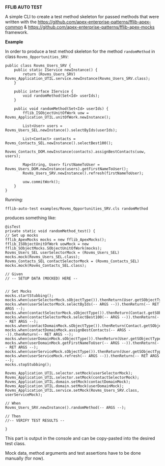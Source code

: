**FFLIB AUTO TEST**

A simple CLI to create a test method skeleton for passed methods that were written with the https://github.com/apex-enterprise-patterns/fflib-apex-common & https://github.com/apex-enterprise-patterns/fflib-apex-mocks framework.

**Example**

In order to produce a test method skeleton for the method `randomMethod` in class `Rovms_Opportunities_SRV`:

```
public class Rovms_Users_SRV {
	public static IService newInstance() {
		return (Rovms_Users_SRV) Rovms_Application_UTIL.service.newInstance(Rovms_Users_SRV.class);
	}

	public interface IService {
		void randomMethod(Set<Id> userIds);
	}

	public void randomMethod(Set<Id> userIds) {
		fflib_ISObjectUnitOfWork uow = Rovms_Application_UTIL.unitOfWork.newInstance();

		List<User> users = Rovms_Users_SEL.newInstance().selectByIds(userIds);

		List<Contact> contacts = Rovms_Contacts_SEL.newInstance().selectBest100();
		Rovms_Contacts_DOM.newInstance(contacts).assignBestContacts(uow, users);

		Map<String, User> firstNameToUser = Rovms_Users_DOM.newInstance(users).getFirstNameToUser();
		Rovms_Users_SRV.newInstance().refresh(firstNameToUser);

		uow.commitWork();
	}
}
```

Running:

`fflib-auto-test examples/Rovms_Opportunities_SRV.cls randomMethod`

produces something like:

```
@isTest
private static void randomMethod_test() {
// Set up mocks
fflib_ApexMocks mocks = new fflib_ApexMocks();
fflib_ISObjectUnitOfWork uowMock = new fflib_SObjectMocks.SObjectUnitOfWork(mocks);
Rovms_Users_SEL userSelectorMock = (Rovms_Users_SEL) mocks.mock(Rovms_Users_SEL.class);
Rovms_Contacts_SEL contactSelectorMock = (Rovms_Contacts_SEL) mocks.mock(Rovms_Contacts_SEL.class);

// Given
// -- SETUP DATA (MOCKED) HERE --


// Set Mocks
mocks.startStubbing();
mocks.when(userSelectorMock.sObjectType()).thenReturn(User.getSObjectType());
mocks.when(userSelectorMock.selectByIds(-- ARGS --)).thenReturn(-- RET ARGS --);
mocks.when(contactSelectorMock.sObjectType()).thenReturn(Contact.getSObjectType());
mocks.when(contactSelectorMock.selectBest100(-- ARGS --)).thenReturn(-- RET ARGS --);
mocks.when(contactDomainMock.sObjectType()).thenReturn(Contact.getSObjectType());
mocks.when(contactDomainMock.assignBestContacts(-- ARGS --)).thenReturn(-- RET ARGS --);
mocks.when(userDomainMock.sObjectType()).thenReturn(User.getSObjectType());
mocks.when(userDomainMock.getFirstNameToUser(-- ARGS --)).thenReturn(-- RET ARGS --);
mocks.when(userServiceMock.sObjectType()).thenReturn(User.getSObjectType());
mocks.when(userServiceMock.refresh(-- ARGS --)).thenReturn(-- RET ARGS --);
mocks.stopStubbing();

Rovms_Application_UTIL.selector.setMock(userSelectorMock);
Rovms_Application_UTIL.selector.setMock(contactSelectorMock);
Rovms_Application_UTIL.domain.setMock(contactDomainMock);
Rovms_Application_UTIL.domain.setMock(userDomainMock);
Rovms_Application_UTIL.service.setMock(Rovms_Users_SRV.class, userServiceMock);

// When
Rovms_Users_SRV.newInstance().randomMethod(-- ARGS --);

// Then
//-- VERIFY TEST RESULTS --

}
```

This part is output in the console and can be copy-pasted into the desired test class.

Mock data, method arguments and test assertions have to be done manually (for now).
